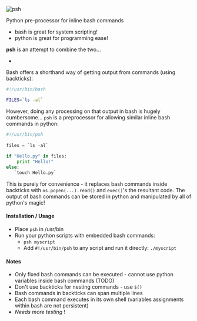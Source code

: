 ![psh](http://www.forhadahmed.net/github/psh-logo.png)

Python pre-processor for inline bash commands

* bash is great for system scripting! 
* python is great for programming ease!

**psh** is an attempt to combine the two...

-

Bash offers a shorthand way of getting output from commands (using backticks):
```bash    
#!/usr/bin/bash

FILES=`ls -al`
```
However, doing any processing on that output in bash is hugely cumbersome...
`psh` is a preprocessor for allowing similar inline bash commands in python:
```python
#!/usr/bin/psh
    
files = `ls -al`
    
if "Hello.py" in files:
    print "Hello!"
else:
   `touch Hello.py`
```    
This is purely for convenience - it replaces bash commands inside backticks with
`os.popen(...).read()` and `exec()`'s the resultant code.  The output of bash 
commands can be stored in python and manipulated by all of python's magic!

#### Installation / Usage

* Place `psh` in /usr/bin
* Run your python scripts with embedded bash commands:
  * `psh myscript`
  * Add `#!/usr/bin/psh` to any script and run it directly: `./myscript`


#### Notes

* Only fixed bash commands can be executed - cannot use python variables inside bash commands (TODO)
* Don't use backticks for nesting commands - use `$()`
* Bash commands in backticks can span multiple lines
* Each bash command executes in its own shell (variables assignments within bash are not persistent)
* *Needs more testing* !
